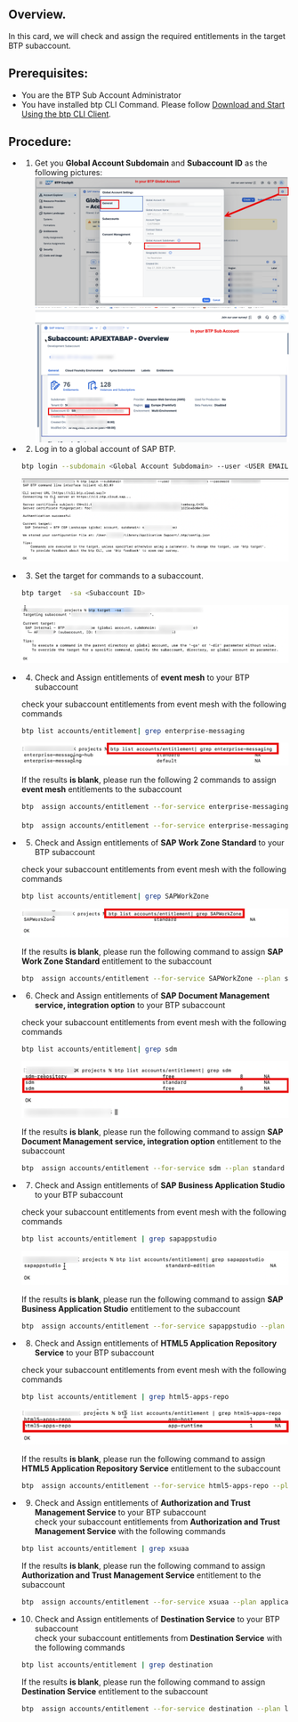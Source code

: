 ## Overview.

In this card, we will check and assign the required entitlements in the target BTP subaccount.

## Prerequisites:

- You are the BTP Sub Account Administrator
- You have installed btp CLI Command. Please follow [Download and Start Using the btp CLI Client](https://help.sap.com/docs/btp/sap-btp-neo-environment/download-and-start-using-btp-cli-client?locale=en-US).

## Procedure:

- 1. Get you **Global Account Subdomain** and **Subaccount ID** as the following pictures:
     ![alt text](image.png)
     ![alt text](image-1.png)
- 2. Log in to a global account of SAP BTP.

  ```bash
  btp login --subdomain <Global Account Subdomain> --user <USER EMAIL> --password <PASSWORD>
  ```

  ![alt text](image-2.png)

- 3. Set the target for commands to a subaccount.

  ```bash
  btp target  -sa <Subaccount ID>
  ```

  ![alt text](image-3.png)

- 4. Check and Assign entitlements of **event mesh** to your BTP subaccount

  check your subaccount entitlements from event mesh with the following commands

  ```bash
  btp list accounts/entitlement| grep enterprise-messaging
  ```

  ![alt text](image-4.png)

  If the results **is blank**, please run the following 2 commands to assign **event mesh** entitlements to the subaccount

  ```bash
  btp  assign accounts/entitlement --for-service enterprise-messaging --plan default --amount 1

  btp  assign accounts/entitlement --for-service enterprise-messaging-hub --plan standard --amount 1

  ```

- 5. Check and Assign entitlements of **SAP Work Zone Standard** to your BTP subaccount

  check your subaccount entitlements from event mesh with the following commands

  ```bash
  btp list accounts/entitlement| grep SAPWorkZone
  ```

  ![alt text](image-5.png)

  If the results **is blank**, please run the following command to assign **SAP Work Zone Standard** entitlement to the subaccount

  ```bash
  btp  assign accounts/entitlement --for-service SAPWorkZone --plan standard --amount 1
  ```

- 6. Check and Assign entitlements of **SAP Document Management service, integration option** to your BTP subaccount

  check your subaccount entitlements from event mesh with the following commands

  ```bash
  btp list accounts/entitlement| grep sdm
  ```

  ![alt text](image-6.png)

  If the results **is blank**, please run the following command to assign **SAP Document Management service, integration option** entitlement to the subaccount

  ```bash
  btp  assign accounts/entitlement --for-service sdm --plan standard --amount 1
  ```

- 7. Check and Assign entitlements of **SAP Business Application Studio** to your BTP subaccount

  check your subaccount entitlements from event mesh with the following commands

  ```bash
  btp list accounts/entitlement | grep sapappstudio
  ```

  ![alt text](image-7.png)

  If the results **is blank**, please run the following command to assign **SAP Business Application Studio** entitlement to the subaccount

  ```bash
  btp  assign accounts/entitlement --for-service sapappstudio --plan standard-edition --amount 1
  ```

- 8. Check and Assign entitlements of **HTML5 Application Repository Service** to your BTP subaccount

  check your subaccount entitlements from event mesh with the following commands

  ```bash
  btp list accounts/entitlement | grep html5-apps-repo
  ```

  ![alt text](image-8.png)

  If the results **is blank**, please run the following command to assign **HTML5 Application Repository Service** entitlement to the subaccount

  ```bash
  btp  assign accounts/entitlement --for-service html5-apps-repo --plan app-runtime --amount 1
  ```

- 9. Check and Assign entitlements of **Authorization and Trust Management Service** to your BTP subaccount  
     check your subaccount entitlements from **Authorization and Trust Management Service** with the following commands

  ```bash
  btp list accounts/entitlement | grep xsuaa
  ```

  If the results **is blank**, please run the following command to assign **Authorization and Trust Management Service** entitlement to the subaccount

  ```bash
  btp  assign accounts/entitlement --for-service xsuaa --plan application --amount 1
  ```

- 10. Check and Assign entitlements of **Destination Service** to your BTP subaccount  
      check your subaccount entitlements from **Destination Service** with the following commands

  ```bash
  btp list accounts/entitlement | grep destination
  ```

  If the results **is blank**, please run the following command to assign **Destination Service** entitlement to the subaccount

  ```bash
  btp  assign accounts/entitlement --for-service destination --plan lite --amount 1
  ```
